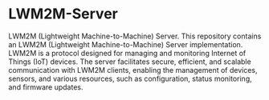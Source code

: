 # LWM2M-Server
LWM2M (Lightweight Machine-to-Machine) Server. This repository contains an LWM2M (Lightweight Machine-to-Machine) Server implementation. LWM2M is a protocol designed for managing and monitoring Internet of Things (IoT) devices. The server facilitates secure, efficient, and scalable communication with LWM2M clients, enabling the management of devices, sensors, and various resources, such as configuration, status monitoring, and firmware updates.
